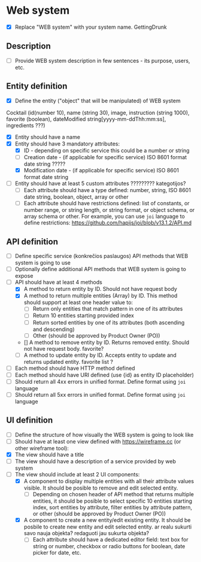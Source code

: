 # Web system
- [x] Replace "WEB system" with your system name.
GettingDrunk

## Description
- [ ] Provide WEB system description in few sentences - its purpose, users, etc.


## Entity definition
- [X] Define the entity ("object" that will be manipulated) of WEB system

Cocktail (id(number 10), name (string 30), image, instruction (string 1000), favorite (boolean), dateModified string[yyyy-mm-ddThh:mm:ss], ingredients ???)

- [x] Entity should have a name
- [x] Entity should have 3 mandatory attributes:
    - [x] ID - depending on specific service this could be a number or string
    - [ ] Creation date - (if applicable for specific service) ISO 8601 format date string ?????
    - [x] Modification date - (if applicable for specific service) ISO 8601 format date string
- [ ] Entity should have at least 5 custom attributes ????????? kategotijos?
    - [ ] Each attribute should have a type defined: number, string, ISO 8601 date string, boolean, object, array or other
    - [ ] Each attribute should have restrictions defined: list of constants, or number range, or string length, or string format, or object schema, or array schema or other. For example, you can use `joi` language to define restrictions: https://github.com/hapijs/joi/blob/v13.1.2/API.md

## API definition
- [ ] Define specific service (konkrečios paslaugos) API methods that WEB system is going to use
- [ ] Optionally define additional API methods that WEB system is going to expose
- [ ] API should have at least 4 methods
    - [x] A method to return entity by ID. Should not have request body
    - [x] A method to return multiple entities (Array) by ID. This method should support at least one header value to:
        - [ ] Return only entities that match pattern in one of its attributes
        - [ ] Return 10 entities starting provided index
        - [ ] Return sorted entities by one of its attributes (both ascending and descending)
        - [ ] Other (should be approved by Product Owner (PO))
    - [] A method to remove entity by ID. Returns removed entity. Should not have request body. favorite?
    - [ ] A method to update entity by ID. Accepts entity to update and returns updated entity. favorite list ?
- [ ] Each method should have HTTP method defined
- [ ] Each method should have URI defined (use {id} as entity ID placeholder)
- [ ] Should return all 4xx errors in unified format. Define format using `joi` language
- [ ] Should return all 5xx errors in unified format. Define format using `joi` language

## UI definition
- [ ] Define the structure of how visually the WEB system is going to look like
- [ ] Should have at least one view defined with https://wireframe.cc (or other wireframe tool):
- [x] The view should have a title
- [ ] The view should have a description of a service provided by web system
- [ ] The view should include at least 2 UI components:
    - [x] A component to display multiple entities with all their attribute values visible. It should be posible to remove and edit selected entity.
        - [ ] Depending on chosen header of API method that returns multiple entities, it should be posible to select specific 10 entities starting index, sort entities by attribute, filter entities by attribute pattern, or other (should be approved by Product Owner (PO))
    - [x] A component to create a new entity/edit existing entity. It should be posbile to create new entity and edit selected entity. ar realu sukurti savo nauja objekta? redaguoti jau sukurta objekta? 
        - [ ] Each attribute should have a dedicated editor field: text box for string or number, checkbox or radio buttons for boolean, date picker for date, etc. 
